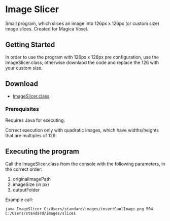 # Image Slicer

Small program, which slices an image into 126px x 126px (or custom size) image slices. Created for Magica Voxel.

## Getting Started

In order to use the program with 126px x 126px pre configuration, use the ImageSlicer.class, otherwise downlaod the code and replace the 126 with your custom size.

## Download
* [ImageSlicer.class](https://mega.nz/#!ar4F0KAJ!TjTl9WMrkWZfRQJArf55Jx7f8czd_qL7HDd51pvki3s)



### Prerequisites

Requires Java for executing.

Correct execution only with quadratic images, which have widths/heights that are multiples of 126.

## Executing the program

Call the ImageSlicer.class from the console with the following parameters, in the correct order:
1) originalImagePath
2) imageSize (in px)
3) outputFolder

Example call:

```
java ImageSlicer C:/Users/standard/images/insertCoolImage.png 504 C:/Users/standard/images/slices
```

